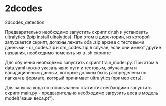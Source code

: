 # 2dcodes
2dcodes_detection

Предварительно необходимо запустить скрипт dir.sh и установить ultralytics (!pip install ultralytics). При этом в директории, из которой запускается скрипт, должны лежать оба .zip архива с тестовыми данными - qr_codes.zip и dm_codes.zip в случае, если они имеют другие названия, необходимо поменять их в .sh скрипте.

Для обучения необходимо запустить скрипт train_model.py. При этом в data.yaml нужно указать явно пути к тестовым, обучающим и валидационным данным, которые должны быть распределены по папкам в формате, который принимает ultralytics (пример есть). 

Для запуска кода по отписыванию статистик необходимо запустить скрипт main.py - предварительно необходимо загрузить веса в модель model("ваши веса.pt").

